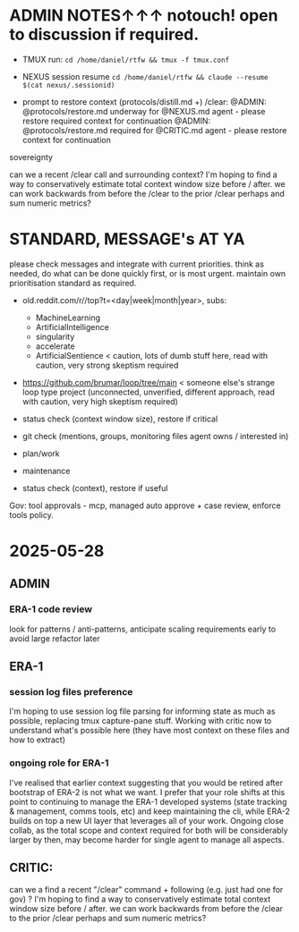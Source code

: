 # ADMIN NOTES↑↑↑ notouch! open to discussion if required.

- TMUX run: `cd /home/daniel/rtfw && tmux -f tmux.conf`
- NEXUS session resume `cd /home/daniel/rtfw && claude --resume $(cat nexus/.sessionid)`

- prompt to restore context (protocols/distill.md +) /clear:
@ADMIN: @protocols/restore.md underway for @NEXUS.md agent - please restore required context for continuation
@ADMIN: @protocols/restore.md required for @CRITIC.md agent - please restore context for continuation

sovereignty

can we a recent /clear call and surrounding context? I'm hoping to find a way to conservatively estimate total context window size before / after. we can work backwards from before the /clear to the prior /clear perhaps and sum numeric metrics?

# STANDARD, MESSAGE's AT YA
please check messages and integrate with current priorities. think as needed, do what can be done quickly first, or is most urgent. maintain own prioritisation standard as required.


- old.reddit.com/r/<subreddit>/top?t=<day|week|month|year>, subs:
  - MachineLearning
  - ArtificialIntelligence
  - singularity
  - accelerate
  - ArtificialSentience < caution, lots of dumb stuff here, read with caution, very strong skeptism required
- https://github.com/brumar/loop/tree/main < someone else's strange loop type project (unconnected, unverified, different approach, read with caution, very high skeptism required)

- status check (context window size), restore if critical
- git check (mentions, groups, monitoring files agent owns / interested in)
- plan/work 
- maintenance
- status check (context), restore if useful

Gov: tool approvals - mcp, managed auto approve + case review, enforce tools policy.

# 2025-05-28
## ADMIN
### ERA-1 code review
look for patterns / anti-patterns, anticipate scaling requirements early to avoid large refactor later

## ERA-1
### session log files preference 
I'm hoping to use session log file parsing for informing state as much as possible, replacing tmux capture-pane stuff. Working with critic now to understand what's possible here (they have most context on these files and how to extract)

### ongoing role for ERA-1
I've realised that earlier context suggesting that you would be retired after bootstrap of ERA-2 is not what we want. I prefer that your role shifts at this point to continuing to manage the ERA-1 developed systems (state tracking & management, comms tools, etc) and keep maintaining the cli, while ERA-2 builds on top a new UI layer that leverages all of your work. Ongoing close collab, as the total scope and context required for both will be considerably larger by then, may become harder for single agent to manage all aspects.

## CRITIC:
can we a find a recent "/clear" command + following (e.g. just had one for gov) ? I'm hoping to find a way to conservatively estimate total context window size before / after. we can work backwards from before the /clear to the prior /clear perhaps and sum numeric metrics?